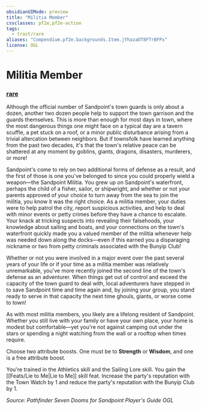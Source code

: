 ```yaml
---
obsidianUIMode: preview
title: "Militia Member"
cssclasses: pf2e,pf2e-action
tags:
  - trait/rare
aliases: "Compendium.pf2e.backgrounds.Item.jYhazaOT8FTrBFPx"
license: OGL
---
```

# Militia Member

### [rare](rare "Rare Rarity Trait")






Although the official number of Sandpoint's town guards is only about a dozen, another two dozen people help to support the town garrison and the guards themselves. This is more than enough for most days in town, where the most dangerous things one might face on a typical day are a tavern scuffle, a pet stuck on a roof, or a minor public disturbance arising from a trivial altercation between neighbors. But if townsfolk have learned anything from the past two decades, it's that the town's relative peace can be shattered at any moment by goblins, giants, dragons, disasters, murderers, or more!

Sandpoint's come to rely on two additional forms of defense as a result, and the first of those is one you've belonged to since you could properly wield a weapon—the Sandpoint Militia. You grew up on Sandpoint's waterfront, perhaps the child of a fisher, sailor, or shipwright, and whether or not your parents approved of your choice to turn away from the sea to join the militia, you know it was the right choice. As a militia member, your duties were to help patrol the city, report suspicious activities, and help to deal with minor events or petty crimes before they have a chance to escalate. Your knack at tricking suspects into revealing their falsehoods, your knowledge about sailing and boats, and your connections on the town's waterfront quickly made you a valued member of the militia whenever help was needed down along the docks—even if this earned you a disparaging nickname or two from petty criminals associated with the Bunyip Club!

Whether or not you were involved in a major event over the past several years of your life or if your time as a militia member was relatively unremarkable, you've more recently joined the second line of the town's defense as an adventurer. When things get out of control and exceed the capacity of the town guard to deal with, local adventurers have stepped in to save Sandpoint time and time again and, by joining your group, you stand ready to serve in that capacity the next time ghouls, giants, or worse come to town!

As with most militia members, you likely are a lifelong resident of Sandpoint. Whether you still live with your family or have your own place, your home is modest but comfortable—yet you're not against camping out under the stars or spending a night watching from the wall or a rooftop when times require.

Choose two attribute boosts. One must be to **Strength** or **Wisdom**, and one is a free attribute boost.

You're trained in the Athletics skill and the Sailing Lore skill. You gain the [[Feats/Lie to Me|Lie to Me]] skill feat. Increase the party's reputation with the Town Watch by 1 and reduce the party's reputation with the Bunyip Club by 1.

*Source: Pathfinder Seven Dooms for Sandpoint Player's Guide*
*OGL*